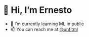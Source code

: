 # 👋 Hi, I’m Ernesto

- 🌱 I’m currently learning ML in public
- 📫 You can reach me at [@unfitml](https://twitter.com/unfitml)

<!---
unfitml/unfitml is a ✨ special ✨ repository because its `README.md` (this file) appears on your GitHub profile.
You can click the Preview link to take a look at your changes.
--->
